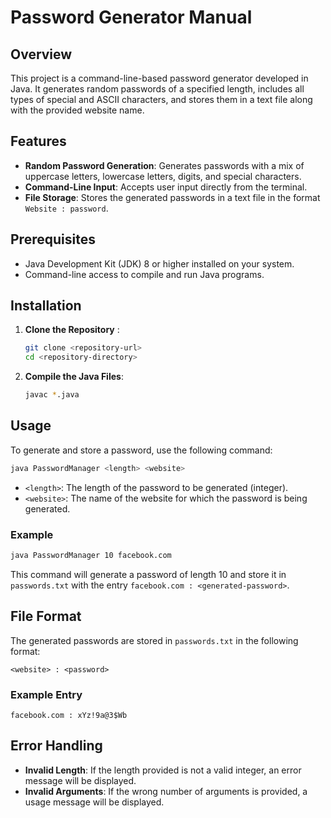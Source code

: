 # Password Generator Manual

## Overview

This project is a command-line-based password generator developed in Java. It generates random passwords of a specified length, includes all types of special and ASCII characters, and stores them in a text file along with the provided website name.

## Features

- **Random Password Generation**: Generates passwords with a mix of uppercase letters, lowercase letters, digits, and special characters.
- **Command-Line Input**: Accepts user input directly from the terminal.
- **File Storage**: Stores the generated passwords in a text file in the format `Website : password`.

## Prerequisites

- Java Development Kit (JDK) 8 or higher installed on your system.
- Command-line access to compile and run Java programs.

## Installation

1. **Clone the Repository** :
    ```sh
    git clone <repository-url>
    cd <repository-directory>
    ```

2. **Compile the Java Files**:
    ```sh
    javac *.java
    ```

## Usage

To generate and store a password, use the following command:

```sh
java PasswordManager <length> <website>
```

- `<length>`: The length of the password to be generated (integer).
- `<website>`: The name of the website for which the password is being generated.

### Example

```sh
java PasswordManager 10 facebook.com
```

This command will generate a password of length 10 and store it in `passwords.txt` with the entry `facebook.com : <generated-password>`.

## File Format

The generated passwords are stored in `passwords.txt` in the following format:

```
<website> : <password>
```

### Example Entry

```
facebook.com : xYz!9a@3$Wb
```

## Error Handling

- **Invalid Length**: If the length provided is not a valid integer, an error message will be displayed.
- **Invalid Arguments**: If the wrong number of arguments is provided, a usage message will be displayed.

